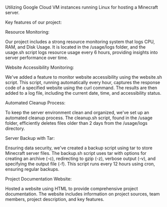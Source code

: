 Utilizing Google Cloud VM instances running Linux for hosting a Minecraft server.

Key features of our project:

Resource Monitoring:

Our project includes a strong resource monitoring system that logs CPU, RAM, and Disk Usage.
It is located in the /usage/logs folder, and the usage.sh script logs resource usage every 6 hours, providing insights into server performance over time.

Website Accessibility Monitoring:

We've added a feature to monitor website accessibility using the website.sh script.
This script, running automatically every hour, captures the response code of a specified website using the curl command. The results are then added to a log file, including the current date, time, and accessibility status.

Automated Cleanup Process:

To keep the server environment clean and organized, we've set up an automated cleanup process.
The cleanup.sh script, found in the /usage folder, efficiently deletes files older than 2 days from the /usage/logs directory.

Server Backup with Tar:

Ensuring data security, we've created a backup script using tar to store Minecraft server files.
The backup.sh script uses tar with options for creating an archive (-c), redirecting to gzip (-z), verbose output (-v), and specifying the output file (-f). This script runs every 12 hours using cron, ensuring regular backups.

Project Documentation Website:

Hosted a website using HTML to provide comprehensive project documentation.
The website includes information on project sources, team members, project description, and key features.
